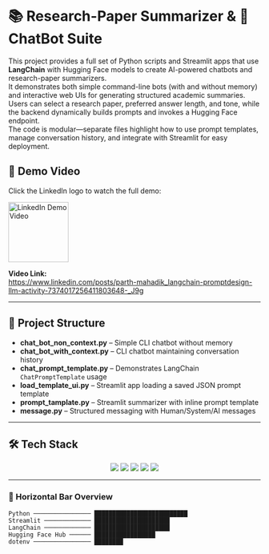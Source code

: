 # 📚 Research-Paper Summarizer & 🤖 ChatBot Suite

This project provides a full set of Python scripts and Streamlit apps that use **LangChain** with Hugging Face models to create AI-powered chatbots and research-paper summarizers.  
It demonstrates both simple command-line bots (with and without memory) and interactive web UIs for generating structured academic summaries.  
Users can select a research paper, preferred answer length, and tone, while the backend dynamically builds prompts and invokes a Hugging Face endpoint.  
The code is modular—separate files highlight how to use prompt templates, manage conversation history, and integrate with Streamlit for easy deployment.  
<h2>🎥 Demo Video</h2>
<p>Click the LinkedIn logo to watch the full demo:</p>
<a href="https://www.linkedin.com/posts/parth-mahadik_langchain-promptdesign-llm-activity-7374017256411803648-_J9g?utm_source=social_share_send&utm_medium=android_app&rcm=ACoAAEXfUkUBEnw0ueXBnKS10Irzgo9f874n2LE&utm_campaign=copy_link" target="_blank">
  <img src="https://static.vecteezy.com/system/resources/previews/018/930/480/large_2x/linkedin-logo-linkedin-icon-transparent-free-png.png" alt="LinkedIn Demo Video" width="120"/>
</a>
<p><strong>Video Link:</strong><br>
<a href="https://www.linkedin.com/posts/parth-mahadik_langchain-promptdesign-llm-activity-7374017256411803648-_J9g" target="_blank">
https://www.linkedin.com/posts/parth-mahadik_langchain-promptdesign-llm-activity-7374017256411803648-_J9g
</a></p>




---

## 📂 Project Structure
- **chat_bot_non_context.py** – Simple CLI chatbot without memory  
- **chat_bot_with_context.py** – CLI chatbot maintaining conversation history  
- **chat_prompt_template.py** – Demonstrates LangChain `ChatPromptTemplate` usage  
- **load_template_ui.py** – Streamlit app loading a saved JSON prompt template  
- **prompt_tamplate.py** – Streamlit summarizer with inline prompt template  
- **message.py** – Structured messaging with Human/System/AI messages

---


## 🛠️ Tech Stack

<p align="center">
  <img src="https://img.shields.io/badge/Python-3776AB?style=for-the-badge&logo=python&logoColor=white" />
  <img src="https://img.shields.io/badge/Streamlit-FF4B4B?style=for-the-badge&logo=streamlit&logoColor=white" />
  <img src="https://img.shields.io/badge/LangChain-0E1116?style=for-the-badge&logo=chainlink&logoColor=white" />
  <img src="https://img.shields.io/badge/Hugging%20Face-FFDD00?style=for-the-badge&logo=huggingface&logoColor=black" />
  <img src="https://img.shields.io/badge/dotenv-000000?style=for-the-badge&logo=dotenv&logoColor=white" />
</p>

---

### 🔧 Horizontal Bar Overview
```text
Python ──────────────── ██████████████████████████
Streamlit ───────────── █████████████████████
LangChain ───────────── █████████████████████
Hugging Face Hub ────── █████████████████
dotenv ──────────────── ████████
